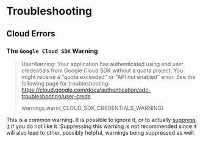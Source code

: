 # Troubleshooting

## Cloud Errors

### The `Google Cloud SDK` Warning
>
>UserWarning: Your application has authenticated using end user credentials from Google Cloud SDK without a quota project. You might receive a "quota exceeded" or "API not enabled" error. See the following page for troubleshooting: <https://cloud.google.com/docs/authentication/adc-troubleshooting/user-creds>.
>
> warnings.warn(_CLOUD_SDK_CREDENTIALS_WARNING)

This is a common warning. It is possible to ignore it, or to actually [suppress it](https://github.com/googleapis/google-auth-library-python/issues/271#issuecomment-400186626) if you do not like it. Suppressing this warning is not recommended since it will also lead to other, possibly helpful, warnings being suppressed as well.
